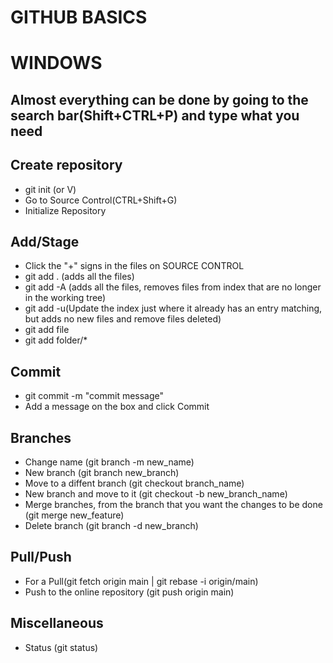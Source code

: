 GITHUB BASICS
==============

# WINDOWS

 ## Almost everything can be done by going to the search bar(Shift+CTRL+P) and type what you need

 ## Create repository
  - git init (or V)
  - Go to Source Control(CTRL+Shift+G)
  - Initialize Repository

 ## Add/Stage
  - Click the "+" signs in the files on SOURCE CONTROL
  - git add . (adds all the files)
  - git add -A (adds all the files, removes files from index that are no longer in the working tree)
  - git add -u(Update the index just where it already has an entry matching, but adds no new files and remove files deleted)
  - git add file
  - git add folder/*

 ## Commit
  - git commit -m "commit message"
  - Add a message on the box and click Commit

 ## Branches
  - Change name (git branch -m new_name)
  - New branch (git branch new_branch)
  - Move to a diffent branch (git checkout branch_name)
  - New branch and move to it (git checkout -b new_branch_name)
  - Merge branches, from the branch that you want the changes to be done (git merge new_feature)
  - Delete branch (git branch -d new_branch)

 ## Pull/Push
  - For a Pull(git fetch origin main | git rebase -i origin/main)
  - Push to the online repository (git push origin main)

 ## Miscellaneous
  - Status (git status)